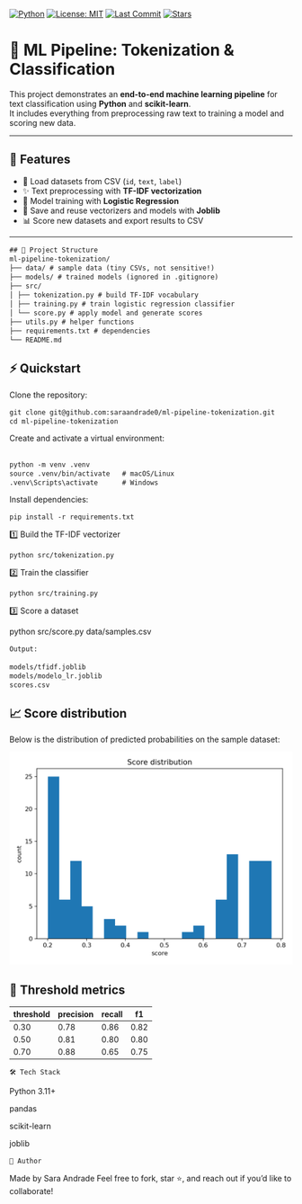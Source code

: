 <p align="left">
  <a href="https://www.python.org/"><img alt="Python" src="https://img.shields.io/badge/Python-3.11+-blue.svg"></a>
  <a href="./LICENSE"><img alt="License: MIT" src="https://img.shields.io/badge/License-MIT-green.svg"></a>
  <a href="https://github.com/saraandrade0/ml-pipeline-tokenization/commits/main"><img alt="Last Commit" src="https://img.shields.io/github/last-commit/saraandrade0/ml-pipeline-tokenization.svg"></a>
  <a href="https://github.com/saraandrade0/ml-pipeline-tokenization/stargazers"><img alt="Stars" src="https://img.shields.io/github/stars/saraandrade0/ml-pipeline-tokenization?style=social"></a>
</p>


# 🧩 ML Pipeline: Tokenization & Classification

This project demonstrates an **end-to-end machine learning pipeline** for text classification using **Python** and **scikit-learn**.  
It includes everything from preprocessing raw text to training a model and scoring new data.

---

## 🚀 Features
- 📂 Load datasets from CSV (`id`, `text`, `label`)
- ✨ Text preprocessing with **TF-IDF vectorization**
- 🤖 Model training with **Logistic Regression**
- 💾 Save and reuse vectorizers and models with **Joblib**
- 📊 Score new datasets and export results to CSV

---
```
## 📂 Project Structure
ml-pipeline-tokenization/
├── data/ # sample data (tiny CSVs, not sensitive!)
├── models/ # trained models (ignored in .gitignore)
├── src/
│ ├── tokenization.py # build TF-IDF vocabulary
│ ├── training.py # train logistic regression classifier
│ └── score.py # apply model and generate scores
├── utils.py # helper functions
├── requirements.txt # dependencies
└── README.md
```

## ⚡ Quickstart

Clone the repository:
```
git clone git@github.com:saraandrade0/ml-pipeline-tokenization.git
cd ml-pipeline-tokenization
```
Create and activate a virtual environment:
```

python -m venv .venv
source .venv/bin/activate   # macOS/Linux
.venv\Scripts\activate      # Windows
```
Install dependencies:
```
pip install -r requirements.txt

```
1️⃣ Build the TF-IDF vectorizer
```
python src/tokenization.py
```
2️⃣ Train the classifier
```
python src/training.py
```
3️⃣ Score a dataset

python src/score.py data/samples.csv
```
Output:

models/tfidf.joblib
models/modelo_lr.joblib
scores.csv
```


## 📈 Score distribution


Below is the distribution of predicted probabilities on the sample dataset:

<p align="center">
  <img src="assets/score_hist.png" alt="Score distribution" width="520">
</p>


## 📐 Threshold metrics 

| threshold | precision | recall | f1   |
|-----------|-----------|--------|------|
| 0.30      | 0.78      | 0.86   | 0.82 |
| 0.50      | 0.81      | 0.80   | 0.80 |
| 0.70      | 0.88      | 0.65   | 0.75 |

```
🛠️ Tech Stack
```
Python 3.11+

pandas

scikit-learn

joblib
```
🔗 Author
```
Made by Sara Andrade
Feel free to fork, star ⭐, and reach out if you’d like to collaborate!
